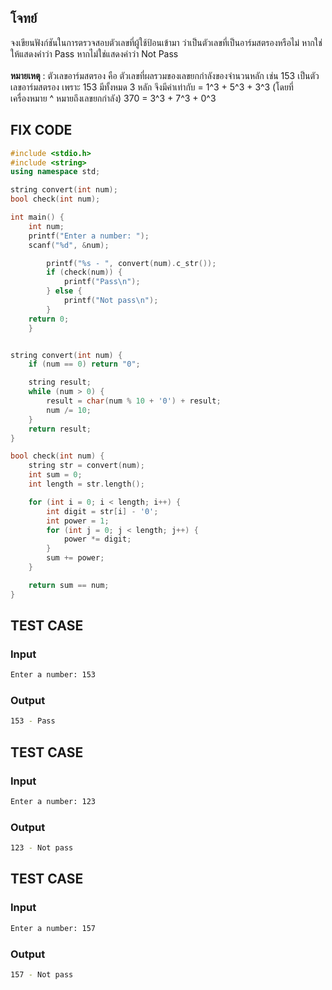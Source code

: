 ## โจทย์
จงเขียนฟังก์ชันในการตรวจสอบตัวเลขที่ผู้ใช้ป้อนเข้ามา ว่าเป็นตัวเลขที่เป็นอาร์มสตรองหรือไม่ หากใช่ให้แสดงคำว่า Pass หากไม่ใช่แสดงคำว่า Not Pass
<br /><br />**หมายเหตุ** : ตัวเลขอาร์มสตรอง คือ ตัวเลขที่ผลรวมของเลขยกกำลังของจำนวนหลัก เช่น
153 เป็นตัวเลขอาร์มสตรอง เพราะ 153 มีทั้งหมด 3 หลัก จึงมีค่าเท่ากับ = 1^3 +  5^3 +  3^3 (โดยที่เครื่องหมาย ^ หมายถึงเลขยกกำลัง)
370 = 3^3 + 7^3 + 0^3

## FIX CODE
```c++
#include <stdio.h>
#include <string>
using namespace std;

string convert(int num);
bool check(int num); 

int main() {
    int num;
    printf("Enter a number: ");
    scanf("%d", &num);

        printf("%s - ", convert(num).c_str());
        if (check(num)) {
            printf("Pass\n");      
        } else {
            printf("Not pass\n");
        }
    return 0;
    }


string convert(int num) {
    if (num == 0) return "0";

    string result;
    while (num > 0) {
        result = char(num % 10 + '0') + result;
        num /= 10;
    }
    return result;
}

bool check(int num) {
    string str = convert(num);
    int sum = 0;
    int length = str.length();

    for (int i = 0; i < length; i++) {
        int digit = str[i] - '0';
        int power = 1;
        for (int j = 0; j < length; j++) {
            power *= digit;  
        }
        sum += power;
    }

    return sum == num;
}

```

## TEST CASE
### Input
```bash
Enter a number: 153
```
### Output
```bash
153 - Pass
```

## TEST CASE
### Input
```bash
Enter a number: 123
```
### Output
```bash
123 - Not pass
```

## TEST CASE
### Input
```bash
Enter a number: 157
```
### Output
```bash
157 - Not pass
```
